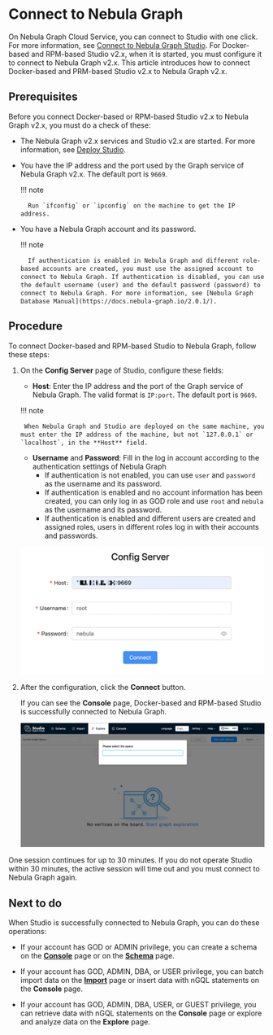 # Connect to Nebula Graph

On Nebula Graph Cloud Service, you can connect to Studio with one click. For more information, see [Connect to Nebula Graph Studio](https://cloud-docs.nebula-graph.com.cn/en/posts/manage-instances/dbaas-ug-connect-nebulastudio/). For Docker-based and RPM-based Studio v2.x, when it is started, you must configure it to connect to Nebula Graph v2.x. This article introduces how to connect Docker-based and PRM-based Studio v2.x to Nebula Graph v2.x.

## Prerequisites

Before you connect Docker-based or RPM-based Studio v2.x to Nebula Graph v2.x, you must do a check of these:

- The Nebula Graph v2.x services and Studio v2.x are started. For more information, see [Deploy Studio](st-ug-deploy.md).

- You have the IP address and the port used by the Graph service of Nebula Graph v2.x. The default port is `9669`.  
  
    !!! note

        Run `ifconfig` or `ipconfig` on the machine to get the IP address.

- You have a Nebula Graph account and its password.

    !!! note

        If authentication is enabled in Nebula Graph and different role-based accounts are created, you must use the assigned account to connect to Nebula Graph. If authentication is disabled, you can use the default username (user) and the default password (password) to connect to Nebula Graph. For more information, see [Nebula Graph Database Manual](https://docs.nebula-graph.io/2.0.1/).


## Procedure

To connect Docker-based and RPM-based Studio to Nebula Graph, follow these steps:

1. On the **Config Server** page of Studio, configure these fields:

   - **Host**: Enter the IP address and the port of the Graph service of Nebula Graph. The valid format is `IP:port`. The default port is `9669`.  

    !!! note

        When Nebula Graph and Studio are deployed on the same machine, you must enter the IP address of the machine, but not `127.0.0.1` or `localhost`, in the **Host** field.

   - **Username** and **Password**: Fill in the log in account according to the authentication settings of Nebula Graph
      - If authentication is not enabled, you can use `user` and `password` as the username and its password.
      - If authentication is enabled and no account information has been created, you can only log in as GOD role and use `root` and `nebula` as the username and its password.
      - If authentication is enabled and different users are created and assigned roles, users in different roles log in with their accounts and passwords.

   ![The Config Server page shows the fields to be configured for connection](../figs/st-ug-050-1.png "Config Server")

2. After the configuration, click the **Connect** button.

   If you can see the **Console** page, Docker-based and RPM-based Studio is successfully connected to Nebula Graph.

   ![The Console page shows that the connection is successful](../figs/st-ug-051-1.png "Nebula Graph is connected")

One session continues for up to 30 minutes. If you do not operate Studio within 30 minutes, the active session will time out and you must connect to Nebula Graph again.

## Next to do

When Studio is successfully connected to Nebula Graph, you can do these operations:

- If your account has GOD or ADMIN privilege, you can create a schema on the **[Console](../quick-start/st-ug-create-schema.md)** page or on the **[Schema](../manage-schema/st-ug-crud-space.md)** page.

- If your account has GOD, ADMIN, DBA, or USER privilege, you can batch import data on the **[Import](../quick-start/st-ug-import-data.md)** page or insert data with nGQL statements on the **Console** page.

- If your account has GOD, ADMIN, DBA, USER, or GUEST privilege, you can retrieve data with nGQL statements on the **Console** page or explore and analyze data on the **Explore** page.
